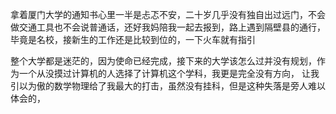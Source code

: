 拿着厦门大学的通知书心里一半是忐忑不安，二十岁几乎没有独自出过远门，不会做交通工具也不会说普通话，还好我妈陪我一起去报到，路上遇到隔壁县的通行，毕竟是名校，接新生的工作还是比较到位的，一下火车就有指引

整个大学都是迷茫的，因为使命已经完成，接下来的大学该怎么过并没有规划，作为一个从没摸过计算机的人选择了计算机这个学科，我更是完全没有方向，
让我引以为傲的数学物理给了我最大的打击，虽然没有挂科，但是这种失落是旁人难以体会的，